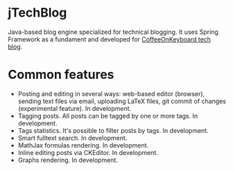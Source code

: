 jTechBlog
=========

Java-based blog engine specialized for technical blogging. It uses Spring Framework as a fundament and developed for [CoffeeOnKeyboard tech blog](http://coffeeonkeyboard.info).

# Common features
* Posting and editing in several ways: web-based editor (browser), sending text files via email, uploading LaTeX files, git commit of changes (experimental feature). In development.
* Tagging posts. All posts can be tagged by one or more tags. In development.
* Tags statistics. It's possible to filter posts by tags. In development.
* Smart fulltext search. In development.
* MathJax formulas rendering. In development.
* Inline editing posts via CKEditor. In development.
* Graphs rendering. In development.
